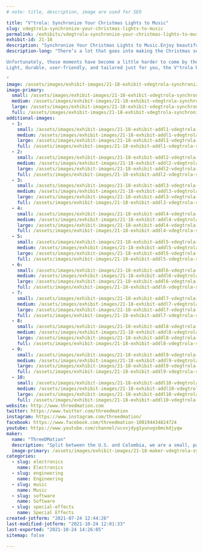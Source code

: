 ```yaml
---
# note: title, description, image are used for SEO

title: "V°trola: Synchronize Your Christmas Lights to Music"
slug: vdegtrola-synchronize-your-christmas-lights-to-music
permalink: /exhibits/vdegtrola-synchronize-your-christmas-lights-to-music/
exhibit-id: 21-18
description: "Synchronize Your Christmas Lights to Music.Enjoy beautiful animated light shows timed to your music."
description-long: "There’s a lot that goes into making the Christmas season special. From stressful shopping trips and cross-country travel to hours of cooking and the million little tasks in between – what makes it all worth it is those moments when you can sit back, bask in the holiday spirit, and reflect on the year gone by and your hopes for the next one.

Unfortunately, those moments have become a little harder to come by these last few years. That’s why we’ve created a device that helps recapture that Christmas magic through creativity and music.
Light, durable, user-friendly, and tailored just for you, the V°trola box is a music player, adapter, and synchronized light show device packaged into a simple plug-and-play system.

"
image: /assets/images/exhibit-images/21-18-exhibit-vdegtrola-synchronize-your-christmas-lights-to-music-lightson002-large.jpg
image-primary: 
  small: /assets/images/exhibit-images/21-18-exhibit-vdegtrola-synchronize-your-christmas-lights-to-music-lightson002-small.jpg
  medium: /assets/images/exhibit-images/21-18-exhibit-vdegtrola-synchronize-your-christmas-lights-to-music-lightson002-medium.jpg
  large: /assets/images/exhibit-images/21-18-exhibit-vdegtrola-synchronize-your-christmas-lights-to-music-lightson002-large.jpg
  full: /assets/images/exhibit-images/21-18-exhibit-vdegtrola-synchronize-your-christmas-lights-to-music-lightson002-full.jpg
additional-images: 
  - 1:
    small: /assets/images/exhibit-images/21-18-exhibit-addl1-vdegtrola-synchronize-your-christmas-lights-to-music-vitrola-lights-to-music-small.png
    medium: /assets/images/exhibit-images/21-18-exhibit-addl1-vdegtrola-synchronize-your-christmas-lights-to-music-vitrola-lights-to-music-medium.png
    large: /assets/images/exhibit-images/21-18-exhibit-addl1-vdegtrola-synchronize-your-christmas-lights-to-music-vitrola-lights-to-music-large.png
    full: /assets/images/exhibit-images/21-18-exhibit-addl1-vdegtrola-synchronize-your-christmas-lights-to-music-vitrola-lights-to-music-full.png
  - 2:
    small: /assets/images/exhibit-images/21-18-exhibit-addl2-vdegtrola-synchronize-your-christmas-lights-to-music-benefitsrevised-small.png
    medium: /assets/images/exhibit-images/21-18-exhibit-addl2-vdegtrola-synchronize-your-christmas-lights-to-music-benefitsrevised-medium.png
    large: /assets/images/exhibit-images/21-18-exhibit-addl2-vdegtrola-synchronize-your-christmas-lights-to-music-benefitsrevised-large.png
    full: /assets/images/exhibit-images/21-18-exhibit-addl2-vdegtrola-synchronize-your-christmas-lights-to-music-benefitsrevised-full.png
  - 3:
    small: /assets/images/exhibit-images/21-18-exhibit-addl3-vdegtrola-synchronize-your-christmas-lights-to-music-lights-to-music-small.jpg
    medium: /assets/images/exhibit-images/21-18-exhibit-addl3-vdegtrola-synchronize-your-christmas-lights-to-music-lights-to-music-medium.jpg
    large: /assets/images/exhibit-images/21-18-exhibit-addl3-vdegtrola-synchronize-your-christmas-lights-to-music-lights-to-music-large.jpg
    full: /assets/images/exhibit-images/21-18-exhibit-addl3-vdegtrola-synchronize-your-christmas-lights-to-music-lights-to-music-full.jpg
  - 4:
    small: /assets/images/exhibit-images/21-18-exhibit-addl4-vdegtrola-synchronize-your-christmas-lights-to-music-settheholiday-small.jpg
    medium: /assets/images/exhibit-images/21-18-exhibit-addl4-vdegtrola-synchronize-your-christmas-lights-to-music-settheholiday-medium.jpg
    large: /assets/images/exhibit-images/21-18-exhibit-addl4-vdegtrola-synchronize-your-christmas-lights-to-music-settheholiday-large.jpg
    full: /assets/images/exhibit-images/21-18-exhibit-addl4-vdegtrola-synchronize-your-christmas-lights-to-music-settheholiday-full.jpg
  - 5:
    small: /assets/images/exhibit-images/21-18-exhibit-addl5-vdegtrola-synchronize-your-christmas-lights-to-music-team-small.jpg
    medium: /assets/images/exhibit-images/21-18-exhibit-addl5-vdegtrola-synchronize-your-christmas-lights-to-music-team-medium.jpg
    large: /assets/images/exhibit-images/21-18-exhibit-addl5-vdegtrola-synchronize-your-christmas-lights-to-music-team-large.jpg
    full: /assets/images/exhibit-images/21-18-exhibit-addl5-vdegtrola-synchronize-your-christmas-lights-to-music-team-full.jpg
  - 6:
    small: /assets/images/exhibit-images/21-18-exhibit-addl6-vdegtrola-synchronize-your-christmas-lights-to-music-vitrola-1-1-small.jpg
    medium: /assets/images/exhibit-images/21-18-exhibit-addl6-vdegtrola-synchronize-your-christmas-lights-to-music-vitrola-1-1-medium.jpg
    large: /assets/images/exhibit-images/21-18-exhibit-addl6-vdegtrola-synchronize-your-christmas-lights-to-music-vitrola-1-1-large.jpg
    full: /assets/images/exhibit-images/21-18-exhibit-addl6-vdegtrola-synchronize-your-christmas-lights-to-music-vitrola-1-1-full.jpg
  - 7:
    small: /assets/images/exhibit-images/21-18-exhibit-addl7-vdegtrola-synchronize-your-christmas-lights-to-music-vitrola-17-1-small.jpg
    medium: /assets/images/exhibit-images/21-18-exhibit-addl7-vdegtrola-synchronize-your-christmas-lights-to-music-vitrola-17-1-medium.jpg
    large: /assets/images/exhibit-images/21-18-exhibit-addl7-vdegtrola-synchronize-your-christmas-lights-to-music-vitrola-17-1-large.jpg
    full: /assets/images/exhibit-images/21-18-exhibit-addl7-vdegtrola-synchronize-your-christmas-lights-to-music-vitrola-17-1-full.jpg
  - 8:
    small: /assets/images/exhibit-images/21-18-exhibit-addl8-vdegtrola-synchronize-your-christmas-lights-to-music-vitrola-18-1-small.jpg
    medium: /assets/images/exhibit-images/21-18-exhibit-addl8-vdegtrola-synchronize-your-christmas-lights-to-music-vitrola-18-1-medium.jpg
    large: /assets/images/exhibit-images/21-18-exhibit-addl8-vdegtrola-synchronize-your-christmas-lights-to-music-vitrola-18-1-large.jpg
    full: /assets/images/exhibit-images/21-18-exhibit-addl8-vdegtrola-synchronize-your-christmas-lights-to-music-vitrola-18-1-full.jpg
  - 9:
    small: /assets/images/exhibit-images/21-18-exhibit-addl9-vdegtrola-synchronize-your-christmas-lights-to-music-vitrola-2-1-small.jpg
    medium: /assets/images/exhibit-images/21-18-exhibit-addl9-vdegtrola-synchronize-your-christmas-lights-to-music-vitrola-2-1-medium.jpg
    large: /assets/images/exhibit-images/21-18-exhibit-addl9-vdegtrola-synchronize-your-christmas-lights-to-music-vitrola-2-1-large.jpg
    full: /assets/images/exhibit-images/21-18-exhibit-addl9-vdegtrola-synchronize-your-christmas-lights-to-music-vitrola-2-1-full.jpg
  - 10:
    small: /assets/images/exhibit-images/21-18-exhibit-addl10-vdegtrola-synchronize-your-christmas-lights-to-music-1-01-small.jpg
    medium: /assets/images/exhibit-images/21-18-exhibit-addl10-vdegtrola-synchronize-your-christmas-lights-to-music-1-01-medium.jpg
    large: /assets/images/exhibit-images/21-18-exhibit-addl10-vdegtrola-synchronize-your-christmas-lights-to-music-1-01-large.jpg
    full: /assets/images/exhibit-images/21-18-exhibit-addl10-vdegtrola-synchronize-your-christmas-lights-to-music-1-01-full.jpg
website: http://www.threedmation.com
twitter: https://www.twitter.com/threedmation
instagram: https://www.instagram.com/threedmation/
facebook: https://www.facebook.com/threedmation-108194434824724
youtube: https://www.youtube.com/channel/ucvvjdyg1yunvgs6mckdjyqw
maker: 
  name: "ThreeDMation"
  description: "Split between the U.S. and Colombia, we are a small, passionate team of designers, engineers, and creatives making devices that enhance the human experience and leave room for more heartfelt moments in our lives. We each have a wealth of experience in our respective fields that we are each contributing to make our ideas  a total success."
  image-primary: /assets/images/exhibit-images/21-18-maker-vdegtrola-synchronize-your-christmas-lights-to-music-1618396732018-favicon-concept-02-pngfile-medium.png
categories: 
  - slug: electronics
    name: Electronics
  - slug: engineering
    name: Engineering
  - slug: music
    name: Music
  - slug: software
    name: Software
  - slug: special-effects
    name: Special Effects
created-jotform: "2021-07-24 12:44:26"
last-modified-jotform: "2021-10-24 12:01:33"
last-exported: "2021-10-24 14:26:05"
sitemap: false

---
```

